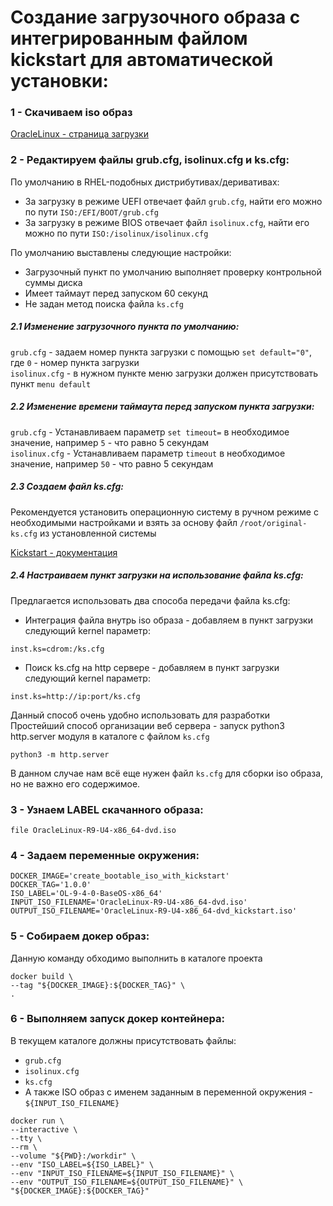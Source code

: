 # Создание загрузочного образа с интегрированным файлом kickstart для автоматической установки:
### 1 - Скачиваем iso образ
[OracleLinux - страница загрузки](https://yum.oracle.com/oracle-linux-isos.html)


### 2 - Редактируем файлы grub.cfg, isolinux.cfg и ks.cfg:
По умолчанию в RHEL-подобных дистрибутивах/деривативах:  
- За загрузку в режиме UEFI отвечает файл `grub.cfg`, найти его можно по пути `ISO:/EFI/BOOT/grub.cfg`  
- За загрузку в режиме BIOS отвечает файл `isolinux.cfg`, найти его можно по пути `ISO:/isolinux/isolinux.cfg`
  
По умолчанию выставлены следующие настройки:  
- Загрузочный пункт по умолчанию выполняет проверку контрольной суммы диска  
- Имеет таймаут перед запуском 60 секунд  
- Не задан метод поиска файла `ks.cfg`  

##### 2.1 Изменение загрузочного пункта по умолчанию:
`grub.cfg` - задаем номер пункта загрузки с помощью `set default="0"`, где `0` - номер пункта загрузки  
`isolinux.cfg` - в нужном пункте меню загрузки должен присутствовать пункт `menu default`

##### 2.2 Изменение времени таймаута перед запуском пункта загрузки:
`grub.cfg` - Устанавливаем параметр `set timeout=` в необходимое значение, например `5` - что равно 5 секундам  
`isolinux.cfg` - Устанавливаем параметр `timeout` в необходимое значение, например `50` - что равно 5 секундам  

##### 2.3 Создаем файл ks.cfg:
Рекомендуется установить операционную систему в ручном режиме с необходимыми настройками и взять за основу файл `/root/original-ks.cfg` из установленной системы

[Kickstart - документация](https://pykickstart.readthedocs.io/en/latest/kickstart-docs.html)

##### 2.4 Настраиваем пункт загрузки на использование файла ks.cfg:
Предлагается использовать два способа передачи файла ks.cfg:
- Интеграция файла внутрь iso образа - добавляем в пункт загрузки следующий kernel параметр:
```
inst.ks=cdrom:/ks.cfg
```
- Поиск ks.cfg на http сервере - добавляем в пункт загрузки следующий kernel параметр:
```
inst.ks=http://ip:port/ks.cfg
```
Данный способ очень удобно использовать для разработки  
Простейший способ организации веб сервера - запуск python3 http.server модуля в каталоге с файлом `ks.cfg`  

```
python3 -m http.server
```
В данном случае нам всё еще нужен файл `ks.cfg` для сборки iso образа, но не важно его содержимое.  

### 3 - Узнаем LABEL скачанного образа:
```
file OracleLinux-R9-U4-x86_64-dvd.iso
```
### 4 - Задаем переменные окружения:
```
DOCKER_IMAGE='create_bootable_iso_with_kickstart'
DOCKER_TAG='1.0.0'
ISO_LABEL='OL-9-4-0-BaseOS-x86_64'
INPUT_ISO_FILENAME='OracleLinux-R9-U4-x86_64-dvd.iso'
OUTPUT_ISO_FILENAME='OracleLinux-R9-U4-x86_64-dvd_kickstart.iso'
```
### 5 - Собираем докер образ:
Данную команду обходимо выполнить в каталоге проекта  
```
docker build \
--tag "${DOCKER_IMAGE}:${DOCKER_TAG}" \
.
```
### 6 - Выполняем запуск докер контейнера:

В текущем каталоге должны присутствовать файлы:
- `grub.cfg`
- `isolinux.cfg`
- `ks.cfg`
- А также ISO образ с именем заданным в переменной окружения - `${INPUT_ISO_FILENAME}`

```
docker run \
--interactive \
--tty \
--rm \
--volume "${PWD}:/workdir" \
--env "ISO_LABEL=${ISO_LABEL}" \
--env "INPUT_ISO_FILENAME=${INPUT_ISO_FILENAME}" \
--env "OUTPUT_ISO_FILENAME=${OUTPUT_ISO_FILENAME}" \
"${DOCKER_IMAGE}:${DOCKER_TAG}"
```